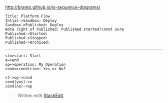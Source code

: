 
http://bramp.github.io/js-sequence-diagrams/

```sequence
Title: Platform Flow
Intial->Sandbox: Deploy
Sandbox->Published: Deploy
Note right of Published: Published started?\nnot sure
Published->Started: 
Published->Stopped: 
Published->Archived: 
```

----------


```flow
st=>start: Start
e=>end
op=>operation: My Operation
cond=>condition: Yes or No?

st->op->cond
cond(yes)->e
cond(no)->op
```
> Written with [StackEdit](https://stackedit.io/).
